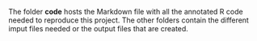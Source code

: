 The folder **code** hosts the Markdown file with all the annotated R code needed to reproduce this project. The other folders contain the different imput files needed or the output files that are created.
